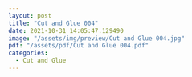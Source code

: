 ```yaml
---
layout: post
title: "Cut and Glue 004"
date: 2021-10-31 14:05:47.129490
image: "/assets/img/preview/Cut and Glue 004.jpg"
pdf: "/assets/pdf/Cut and Glue 004.pdf"
categories:
  - Cut and Glue 
---
```


